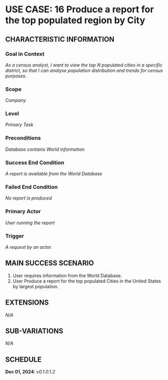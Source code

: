 # USE CASE: 16 Produce a report for the top populated region by City

## CHARACTERISTIC INFORMATION

### Goal in Context

*As a census analyst, I want to view the top N populated cities in a specific district, so that I can analyse population distribution and trends for census purposes.*

### Scope

*Company*

### Level

*Primary Task*

### Preconditions

*Database contains World information*

### Success End Condition

*A report is available from the World Database*

### Failed End Condition

*No report is produced*

### Primary Actor

*User running the report*

### Trigger

*A request by an actor.*

## MAIN SUCCESS SCENARIO

1. User requires information from the World Database.
2. User Produce a report for the top populated Cities in the United States by largest population.

## EXTENSIONS

*N/A*

## SUB-VARIATIONS

*N/A*

## SCHEDULE

**Dec 01, 2024**: *v0.1.0.1.2*